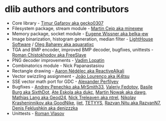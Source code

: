 # dlib authors and contributors
* Core library - [Timur Gafarov aka gecko0307](https://github.com/gecko0307)
* Filesystem package, stream module - [Martin Cejp aka minexew](https://github.com/minexew)
* Memory package, socket module - [Eugene Wissner aka belka-ew](https://github.com/belka-ew)
* Image binarization, histogram generation, median filter - [LightHouse Software](http://lhs-blog.info/) / [Oleg Baharev aka aquaratixc](https://github.com/aquaratixc)
* TGA and BMP encoder, improved BMP decoder, bugfixes, unittests - [Roman Chistokhodov aka FreeSlave](https://github.com/FreeSlave)
* PNG decoder improvements - [Vadim Lopatin](https://github.com/buggins)
* Combinatorics module - Nick Papanastasiou
* Rectangle drawing - [Aaron Nédélec aka ReactiveAlkali](https://github.com/ReactiveAlkali)
* Vector swizzling assignment - [João Lourenço aka iK4tsu](https://github.com/iK4tsu)
* SSE vector math port for GDC - [Alexander Perfilyev](https://github.com/aperfilev)
* Bugfixes - [Andrey Penechko aka MrSmith33](https://github.com/MrSmith33), [Valeriy Fedotov](https://github.com/Valera), [Basile Burg aka SixthDot](https://github.com/SixthDot), [Ate Eskola aka dukc](https://github.com/dukc), [Martin Nowak aka dawg](https://github.com/MartinNowak), [Mathias Lang aka Geod24](https://github.com/Geod24), [Nick Treleaven aka ntrel](https://github.com/ntrel), [Nikolay Krasheninnikov aka GoodNike](https://github.com/GoodNike), [ijet](https://github.com/my-ijet), [TETYYS](https://github.com/TETYYS), [Razvan Nitu aka RazvanN7](https://github.com/RazvanN7), [Denis Feklushkin aka denizzzka](https://github.com/denizzzka)
* Unittests - [Roman Vlasov](https://github.com/VlasovRoman)
